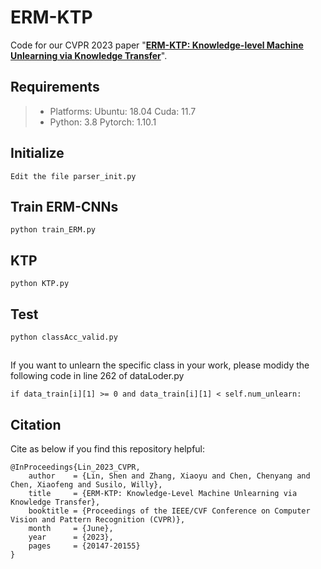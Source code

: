 # ERM-KTP
Code for our CVPR 2023 paper "**[ERM-KTP: Knowledge-level Machine Unlearning via Knowledge Transfer](https://openaccess.thecvf.com/content/CVPR2023/html/Lin_ERM-KTP_Knowledge-Level_Machine_Unlearning_via_Knowledge_Transfer_CVPR_2023_paper.html)**". 

## Requirements
>- Platforms: Ubuntu: 18.04 Cuda: 11.7
>- Python: 3.8 Pytorch: 1.10.1

## Initialize
~~~
Edit the file parser_init.py
~~~

## Train ERM-CNNs
~~~
python train_ERM.py
~~~

## KTP
~~~
python KTP.py
~~~

## Test
~~~
python classAcc_valid.py
~~~

##
If you want to unlearn the specific class in your work, please modidy the following code in line 262 of dataLoder.py
~~~
if data_train[i][1] >= 0 and data_train[i][1] < self.num_unlearn:
~~~

## Citation

Cite as below if you find this repository helpful:

~~~ 
@InProceedings{Lin_2023_CVPR,
    author    = {Lin, Shen and Zhang, Xiaoyu and Chen, Chenyang and Chen, Xiaofeng and Susilo, Willy},
    title     = {ERM-KTP: Knowledge-Level Machine Unlearning via Knowledge Transfer},
    booktitle = {Proceedings of the IEEE/CVF Conference on Computer Vision and Pattern Recognition (CVPR)},
    month     = {June},
    year      = {2023},
    pages     = {20147-20155}
}
~~~
